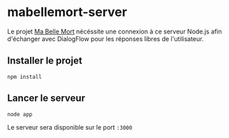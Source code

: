 # mabellemort-server

Le projet [Ma Belle Mort](https://github.com/robinsimonklein/mabellemort) nécéssite 
une connexion à ce serveur Node.js afin d'échanger avec DialogFlow pour les réponses 
libres de l'utilisateur.

## Installer le projet

```
npm install
```

## Lancer le serveur

```
node app
```

Le serveur sera disponible sur le port `:3000`
